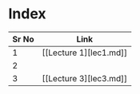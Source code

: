 # Index

| Sr No | Link |
|---|---|
| 1 | [[Lecture 1][lec1.md]] |
| 2 | |
| 3 | [[Lecture 3][lec3.md]] |
